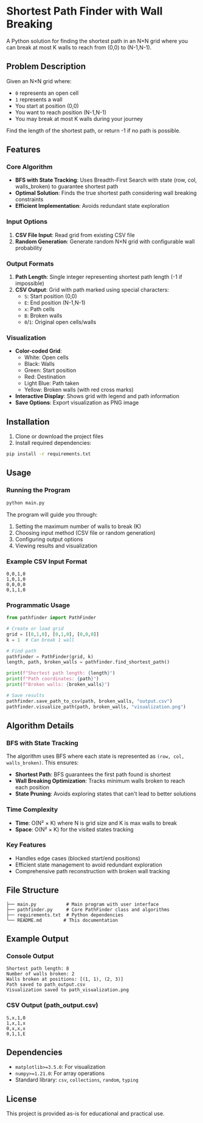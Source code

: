 # Shortest Path Finder with Wall Breaking

A Python solution for finding the shortest path in an N×N grid where you can break at most K walls to reach from (0,0) to (N-1,N-1).

## Problem Description

Given an N×N grid where:
- `0` represents an open cell
- `1` represents a wall
- You start at position (0,0)
- You want to reach position (N-1,N-1)
- You may break at most K walls during your journey

Find the length of the shortest path, or return -1 if no path is possible.

## Features

### Core Algorithm
- **BFS with State Tracking**: Uses Breadth-First Search with state (row, col, walls_broken) to guarantee shortest path
- **Optimal Solution**: Finds the true shortest path considering wall breaking constraints
- **Efficient Implementation**: Avoids redundant state exploration

### Input Options
1. **CSV File Input**: Read grid from existing CSV file
2. **Random Generation**: Generate random N×N grid with configurable wall probability

### Output Formats
1. **Path Length**: Single integer representing shortest path length (-1 if impossible)
2. **CSV Output**: Grid with path marked using special characters:
   - `S`: Start position (0,0)
   - `E`: End position (N-1,N-1)
   - `x`: Path cells
   - `B`: Broken walls
   - `0`/`1`: Original open cells/walls

### Visualization
- **Color-coded Grid**:
  - White: Open cells
  - Black: Walls
  - Green: Start position
  - Red: Destination
  - Light Blue: Path taken
  - Yellow: Broken walls (with red cross marks)
- **Interactive Display**: Shows grid with legend and path information
- **Save Options**: Export visualization as PNG image

## Installation

1. Clone or download the project files
2. Install required dependencies:
```bash
pip install -r requirements.txt
```

## Usage

### Running the Program
```bash
python main.py
```

The program will guide you through:
1. Setting the maximum number of walls to break (K)
2. Choosing input method (CSV file or random generation)
3. Configuring output options
4. Viewing results and visualization

### Example CSV Input Format
```csv
0,0,1,0
1,0,1,0
0,0,0,0
0,1,1,0
```

### Programmatic Usage
```python
from pathfinder import PathFinder

# Create or load grid
grid = [[0,1,0], [0,1,0], [0,0,0]]
k = 1  # Can break 1 wall

# Find path
pathfinder = PathFinder(grid, k)
length, path, broken_walls = pathfinder.find_shortest_path()

print(f"Shortest path length: {length}")
print(f"Path coordinates: {path}")
print(f"Broken walls: {broken_walls}")

# Save results
pathfinder.save_path_to_csv(path, broken_walls, "output.csv")
pathfinder.visualize_path(path, broken_walls, "visualization.png")
```

## Algorithm Details

### BFS with State Tracking
The algorithm uses BFS where each state is represented as `(row, col, walls_broken)`. This ensures:
- **Shortest Path**: BFS guarantees the first path found is shortest
- **Wall Breaking Optimization**: Tracks minimum walls broken to reach each position
- **State Pruning**: Avoids exploring states that can't lead to better solutions

### Time Complexity
- **Time**: O(N² × K) where N is grid size and K is max walls to break
- **Space**: O(N² × K) for the visited states tracking

### Key Features
- Handles edge cases (blocked start/end positions)
- Efficient state management to avoid redundant exploration
- Comprehensive path reconstruction with broken wall tracking

## File Structure
```
├── main.py           # Main program with user interface
├── pathfinder.py     # Core PathFinder class and algorithms
├── requirements.txt  # Python dependencies
└── README.md        # This documentation
```

## Example Output

### Console Output
```
Shortest path length: 8
Number of walls broken: 2
Walls broken at positions: [(1, 1), (2, 3)]
Path saved to path_output.csv
Visualization saved to path_visualization.png
```

### CSV Output (path_output.csv)
```
S,x,1,0
1,x,1,x
0,x,x,x
0,1,1,E
```

## Dependencies
- `matplotlib>=3.5.0`: For visualization
- `numpy>=1.21.0`: For array operations
- Standard library: `csv`, `collections`, `random`, `typing`

## License
This project is provided as-is for educational and practical use.
